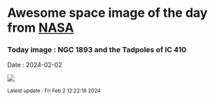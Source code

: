 
# Awesome space image of the day from [NASA](https://api.nasa.gov/)

### Today image : NGC 1893 and the Tadpoles of IC 410
Date : 2024-02-02

![](https://apod.nasa.gov/apod/image/2402/Tadpoles1024original.png)

<small>Latest update : Fri Feb  2 12:22:16 2024</small>
        